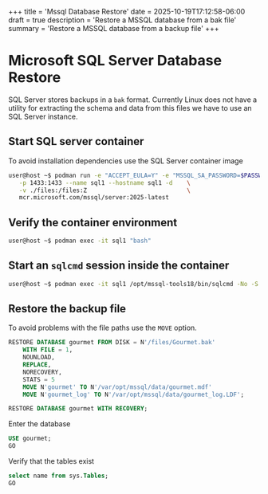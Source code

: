 +++
title = 'Mssql Database Restore'
date = 2025-10-19T17:12:58-06:00
draft = true
description = 'Restore a MSSQL database from a bak file'
summary = 'Restore a MSSQL database from a backup file'
+++

# Microsoft SQL Server Database Restore

SQL Server stores backups in a `bak` format. Currently Linux does not have
a utility for extracting the schema and data from this files we have to use
an SQL Server instance.

## Start SQL server container

To avoid installation dependencies use the SQL Server container image

```bash
user@host ~$ podman run -e "ACCEPT_EULA=Y" -e "MSSQL_SA_PASSWORD=$PASSWORD" \
   -p 1433:1433 --name sql1 --hostname sql1 -d    \
   -v ./files:/files:Z                            \
   mcr.microsoft.com/mssql/server:2025-latest
```

## Verify the container environment

```bash
user@host ~$ podman exec -it sql1 "bash"

```

## Start an `sqlcmd` session inside the container

```bash
user@host ~$ podman exec -it sql1 /opt/mssql-tools18/bin/sqlcmd -No -S localhost -U sa -P $PASSWORD
```

## Restore the backup file

To avoid problems with the file paths use the `MOVE` option.

```sql
RESTORE DATABASE gourmet FROM DISK = N'/files/Gourmet.bak'
    WITH FILE = 1,
    NOUNLOAD,
    REPLACE,
    NORECOVERY,
    STATS = 5
    MOVE N'gourmet' TO N'/var/opt/mssql/data/gourmet.mdf'
    MOVE N'gourmet_log' TO N'/var/opt/mssql/data/gourmet_log.LDF';
```

```sql
RESTORE DATABASE gourmet WITH RECOVERY;
```

Enter the database
```sql
USE gourmet;
GO
```

Verify that the tables exist

```sql
select name from sys.Tables;
GO
```

